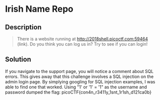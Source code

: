 # Irish Name Repo
## Description
>There is a website running at http://2018shell.picoctf.com:59464 (link). Do you think you can log us in? Try to see if you can login!
## Solution
If you navigate to the support page, you will notice a comment about SQL errors.
This gives away that this challenge involves a SQL injection on the admin login
page. By simplying googling for SQL injection examples, I was able to find one
that worked. Using "1' or '1' = '1" as the username and password dumped the
flag: picoCTF{con4n_r3411y_1snt_1r1sh_d121ca0b}
